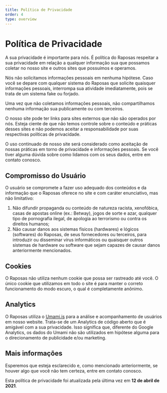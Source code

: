 ```yaml
---
title: Política de Privacidade
order: 4
type: overview
---
```


<ContentColumn>

# Política de Privacidade

A sua privacidade é importante para nós. É política do Raposas respeitar a sua privacidade em relação a qualquer informação sua que possamos coletar no nosso site e outros sites que possuímos e operamos.

Nós não solicitamos informações pessoais em nenhuma hipótese. Caso você se depare com qualquer sistema do Raposas que solicite quaisquer informações pessoais, interrompa sua atividade imediatamente, pois se trata de um sistema fake ou forjado.

Uma vez que não coletamos informações pessoais, não compartilhamos nenhuma informação sua publicamente ou com terceiros.

O nosso site pode ter links para sites externos que não são operados por nós. Esteja ciente de que não temos controle sobre o conteúdo e práticas desses sites e não podemos aceitar a responsabilidade por suas respectivas políticas de privacidade.

O uso continuado de nosso site será considerado como aceitação de nossas práticas em torno de privacidade e informações pessoais. Se você tiver alguma dúvida sobre como lidamos com os seus dados, entre em contato conosco.

## Compromisso do Usuário

O usuário se compromete a fazer uso adequado dos conteúdos e da informação que o Raposas oferece no site e com caráter enunciativo, mas não limitativo:
1. Não difundir propaganda ou conteúdo de natureza racista, xenofóbica, casas de apostas online (ex.: Betway), jogos de sorte e azar, qualquer tipo de pornografia ilegal, de apologia ao terrorismo ou contra os direitos humanos;
2. Não causar danos aos sistemas físicos (hardwares) e lógicos (softwares) do Raposas, de seus fornecedores ou terceiros, para introduzir ou disseminar vírus informáticos ou quaisquer outros sistemas de hardware ou software que sejam capazes de causar danos anteriormente mencionados.

## Cookies

O Raposas não utiliza nenhum cookie que possa ser rastreado até você. O único cookie que utilizamos em todo o site é para manter o correto funcionamento do modo escuro, o qual é completamente anônimo.

## Analytics

O Raposas utiliza o [Umami.is](https://umami.is) para a análise e acompanhamento de usuários em nosso website. Trata-se de um Analytics de código aberto que é amigável com a sua privacidade. Isso significa que, diferente do Google Analytics, os dados do Umami não são utilizados em hipótese alguma para o direcionamento de publicidade e/ou marketing.

## Mais informações

Esperemos que esteja esclarecido e, como mencionado anteriormente, se houver algo que você não tem certeza, entre em contato conosco.

<Aside>

Esta política de privacidade foi atualizada pela última vez em **12 de abril de 2021**.

</Aside>

</ContentColumn>
